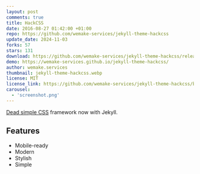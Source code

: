 ```yaml
---
layout: post
comments: true
title: HackCSS
date: 2016-08-27 01:42:00 +01:00
repo: https://github.com/wemake-services/jekyll-theme-hackcss
update_date: 2024-11-03
forks: 57
stars: 131
download: https://github.com/wemake-services/jekyll-theme-hackcss/releases
demo: https://wemake-services.github.io/jekyll-theme-hackcss/
author: wemake.services
thumbnail: jekyll-theme-hackcss.webp
license: MIT
license_link: https://github.com/wemake-services/jekyll-theme-hackcss/blob/gh-pages/LICENSE
carousel:
  - 'screenshot.png'
---
```


[Dead simple CSS](https://hackcss.com) framework now with Jekyll.

## Features

* Mobile-ready
* Modern
* Stylish
* Simple

